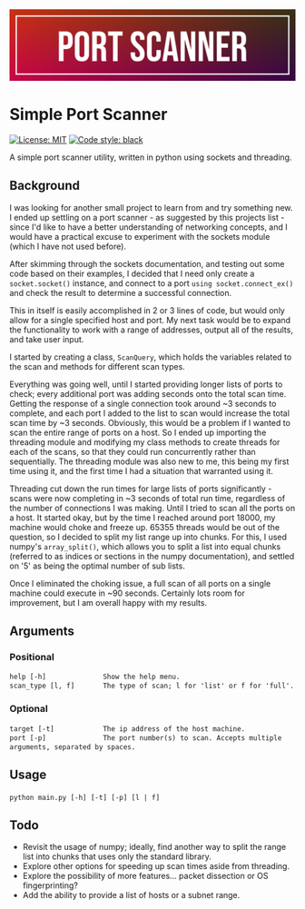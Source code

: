 <img src="https://github.com/zachvance/simple_port_scanner/blob/main/images/banner.png" alt="Banner" width="1000"/>

# Simple Port Scanner

 [![License: MIT](https://img.shields.io/badge/License-MIT-yellow.svg)](https://opensource.org/licenses/MIT)
 [![Code style: black](https://img.shields.io/badge/code%20style-black-000000.svg)](https://github.com/psf/black)

A simple port scanner utility, written in python using sockets and threading.

## Background
I was looking for another small project to learn from and try something new. I ended up settling on a port scanner -
as suggested by this projects list - since I'd like to have a better understanding of networking concepts, and I would
have a practical excuse to experiment with the sockets module (which I have not used before).

After skimming through the sockets documentation, and testing out some code based on their examples, I decided that I
need only create a `socket.socket()` instance, and connect to a port `using socket.connect_ex()` and check the result to
determine a successful connection.

This in itself is easily accomplished in 2 or 3 lines of code, but would only allow for a single specified host and
port. My next task would be to expand the functionality to work with a range of addresses, output all of the results,
and take user input.

I started by creating a class, `ScanQuery`, which holds the variables related to the scan and methods for different
scan types.

Everything was going well, until I started providing longer lists of ports to check; every additional port was adding
seconds onto the total scan time. Getting the response of a single connection took around ~3 seconds to complete, and
each port I added to the list to scan would increase the total scan time by ~3 seconds. Obviously, this would be a
problem if I wanted to scan the entire range of ports on a host. So I ended up importing the threading module and
modifying my class methods to create threads for each of the scans, so that they could run concurrently rather than
sequentially. The threading module was also new to me, this being my first time using it, and the first time I had a
situation that warranted using it.

Threading cut down the run times for large lists of ports significantly - scans were now completing in ~3 seconds of
total run time, regardless of the number of connections I was making. Until I tried to scan all the ports on a host.
It started okay, but by the time I reached around port 18000, my machine would choke and freeze up. 65355 threads would
be out of the question, so I decided to split my list range up into chunks. For this, I used numpy's `array_split()`,
which allows you to split a list into equal chunks (referred to as indices or sections in the numpy documentation), and
settled on '5' as being the optimal number of sub lists.

Once I eliminated the choking issue, a full scan of all ports on a single machine could execute in ~90 seconds.
Certainly lots room for improvement, but I am overall happy with my results.


## Arguments
### Positional
```
help [-h]              Show the help menu.  
scan_type [l, f]       The type of scan; l for 'list' or f for 'full'.  
```
### Optional
```
target [-t]            The ip address of the host machine.  
port [-p]              The port number(s) to scan. Accepts multiple arguments, separated by spaces.  
```

## Usage
`python main.py [-h] [-t] [-p] [l | f]`  

## Todo
- Revisit the usage of numpy; ideally, find another way to split the range list into chunks that uses only the standard
library.
- Explore other options for speeding up scan times aside from threading.
- Explore the possibility of more features... packet dissection or OS fingerprinting?
- Add the ability to provide a list of hosts or a subnet range.